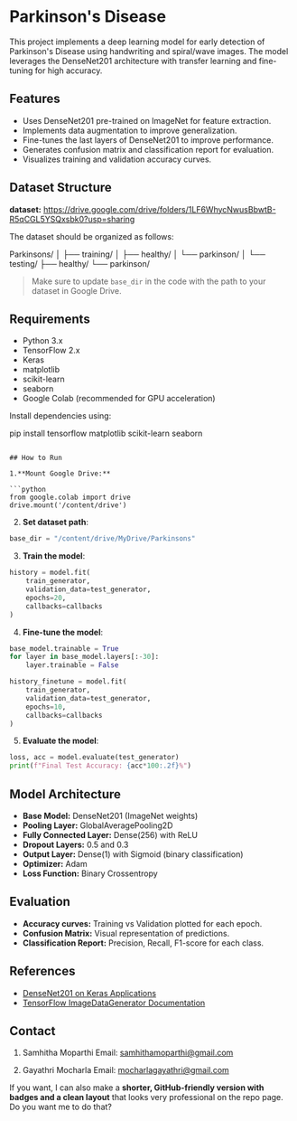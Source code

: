 
# Parkinson's Disease

This project implements a deep learning model for early detection of Parkinson's Disease using handwriting and spiral/wave images. The model leverages the DenseNet201 architecture with transfer learning and fine-tuning for high accuracy.

## Features

* Uses DenseNet201 pre-trained on ImageNet for feature extraction.
* Implements data augmentation to improve generalization.
* Fine-tunes the last layers of DenseNet201 to improve performance.
* Generates confusion matrix and classification report for evaluation.
* Visualizes training and validation accuracy curves.

## Dataset Structure

**dataset:**
https://drive.google.com/drive/folders/1LF6WhycNwusBbwtB-R5qCGL5YSQxsbk0?usp=sharing

The dataset should be organized as follows:

Parkinsons/
│
├── training/
│   ├── healthy/
│   └── parkinson/
│
└── testing/
    ├── healthy/
    └── parkinson/


> Make sure to update `base_dir` in the code with the path to your dataset in Google Drive.

## Requirements

* Python 3.x
* TensorFlow 2.x
* Keras
* matplotlib
* scikit-learn
* seaborn
* Google Colab (recommended for GPU acceleration)

Install dependencies using:

pip install tensorflow matplotlib scikit-learn seaborn
```

## How to Run

1.**Mount Google Drive:**

```python
from google.colab import drive
drive.mount('/content/drive')
```

2. **Set dataset path**:

```python
base_dir = "/content/drive/MyDrive/Parkinsons"
```

3. **Train the model**:

```python
history = model.fit(
    train_generator,
    validation_data=test_generator,
    epochs=20,
    callbacks=callbacks
)
```

4. **Fine-tune the model**:

```python
base_model.trainable = True
for layer in base_model.layers[:-30]:
    layer.trainable = False

history_finetune = model.fit(
    train_generator,
    validation_data=test_generator,
    epochs=10,
    callbacks=callbacks
)
```

5. **Evaluate the model**:

```python
loss, acc = model.evaluate(test_generator)
print(f"Final Test Accuracy: {acc*100:.2f}%")
```

## Model Architecture

* **Base Model:** DenseNet201 (ImageNet weights)
* **Pooling Layer:** GlobalAveragePooling2D
* **Fully Connected Layer:** Dense(256) with ReLU
* **Dropout Layers:** 0.5 and 0.3
* **Output Layer:** Dense(1) with Sigmoid (binary classification)
* **Optimizer:** Adam
* **Loss Function:** Binary Crossentropy

## Evaluation

* **Accuracy curves:** Training vs Validation plotted for each epoch.
* **Confusion Matrix:** Visual representation of predictions.
* **Classification Report:** Precision, Recall, F1-score for each class.

## References

* [DenseNet201 on Keras Applications](https://www.tensorflow.org/api_docs/python/tf/keras/applications/DenseNet201)
* [TensorFlow ImageDataGenerator Documentation](https://www.tensorflow.org/api_docs/python/tf/keras/preprocessing/image/ImageDataGenerator)


## Contact
1.	Samhitha Moparthi
    Email: samhithamoparthi@gmail.com

2.	Gayathri Mocharla
    Email: mocharlagayathri@gmail.com



If you want, I can also make a **shorter, GitHub-friendly version with badges and a clean layout** that looks very professional on the repo page. Do you want me to do that?
